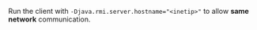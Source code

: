 Run the client with `-Djava.rmi.server.hostname="<inetip>"` to allow **same network** communication.